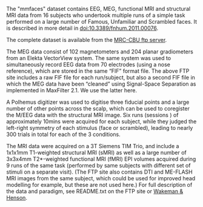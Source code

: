 The "mmfaces" dataset contains EEG, MEG, functional MRI and structural MRI data from 16 subjects who undertook multiple runs of a simple task performed on a large number of Famous, Unfamiliar and Scrambled faces. It is described in more detail in [doi:10.3389/fnhum.2011.00076](http://journal.frontiersin.org/Journal/10.3389/fnhum.2011.00076/abstract).

The complete dataset is available from the [MRC-CBU ftp server](ftp://ftp.mrc-cbu.cam.ac.uk/personal/rik.henson/wakemandg_hensonrn/).

The MEG data consist of 102 magnetometers and 204 planar gradiometers from an Elekta VectorView system. The same system was used to simultaneously record EEG data from 70 electrodes (using a nose reference), which are stored in the same “FIF” format file. The above FTP site includes a raw FIF file for each run/subject, but also a second FIF file in which the MEG data have been “cleaned” using Signal-Space Separation as implemented in MaxFilter 2.1. We use the latter here.

A Polhemus digitizer was used to digitise three fiducial points and a large number of other points across the scalp, which can be used to coregister the M/EEG data with the structural MRI image. Six runs (sessions ) of approximately 10mins were acquired for each subject, while they judged the left-right symmetry of each stimulus (face or scrambled), leading to nearly 300 trials in total for each of the 3 conditions.

The MRI data were acquired on a 3T Siemens TIM Trio, and include a 1x1x1mm T1-weighted structural MRI (sMRI) as well as a large number of 3x3x4mm T2\*-weighted functional MRI (fMRI) EPI volumes acquired during 9 runs of the same task (performed by same subjects with different set of stimuli on a separate visit). (The FTP site also contains DTI and ME-FLASH MRI images from the same subject, which could be used for improved head modelling for example, but these are not used here.) For full description of the data and paradigm, see README.txt on the FTP site or [Wakeman & Henson](http://journal.frontiersin.org/Journal/10.3389/fnhum.2011.00076/abstract).
